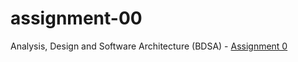# assignment-00

Analysis, Design and Software Architecture (BDSA) - [Assignment 0](https://github.com/itu-bdsa/assignment-00/blob/main/README.md)
